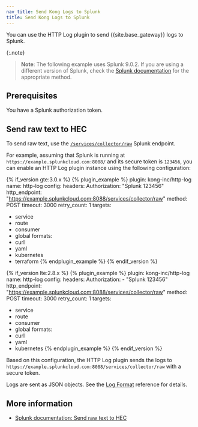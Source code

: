 ```yaml
---
nav_title: Send Kong Logs to Splunk
title: Send Kong Logs to Splunk
---
```


You can use the HTTP Log plugin to send {{site.base_gateway}} logs to Splunk.

{:.note}
> **Note**: The following example uses Splunk 9.0.2. If you are using a different version of Splunk,
check the [Splunk documentation](https://docs.splunk.com/Documentation/Splunk/latest/RESTREF/RESTinput)
for the appropriate method.

## Prerequisites

You have a Splunk authorization token.

## Send raw text to HEC

To send raw text, use the [`/services/collector/raw`](https://docs.splunk.com/Documentation/Splunk/latest/RESTREF/RESTinput#services.2Fcollector.2Fraw) Splunk endpoint.

For example, assuming that Splunk is running at `https://example.splunkcloud.com:8088/` and its secure token is `123456`,
you can enable an HTTP Log plugin instance using the following configuration: 

<!--vale off-->
{% if_version gte:3.0.x %}
{% plugin_example %}
plugin: kong-inc/http-log
name: http-log
config:
  headers:
    Authorization: "Splunk 123456"
  http_endpoint: "https://example.splunkcloud.com:8088/services/collector/raw"
  method: POST
  timeout: 3000
  retry_count: 1
targets:
  - service
  - route
  - consumer
  - global
formats:
  - curl
  - yaml
  - kubernetes
  - terraform
{% endplugin_example %}
{% endif_version %}


{% if_version lte:2.8.x %}
{% plugin_example %}
plugin: kong-inc/http-log
name: http-log
config:
  headers:
    Authorization: 
      - "Splunk 123456"
  http_endpoint: "https://example.splunkcloud.com:8088/services/collector/raw"
  method: POST
  timeout: 3000
  retry_count: 1
targets:
  - service
  - route
  - consumer
  - global
formats:
  - curl
  - yaml
  - kubernetes
{% endplugin_example %}
{% endif_version %}
<!--vale on-->

Based on this configuration, the HTTP Log plugin sends the logs to `https://example.splunkcloud.com:8088/services/collector/raw` with a secure token.

Logs are sent as JSON objects. See the [Log Format](/hub/kong-inc/http-log/#log-format) reference for details.

## More information

* [Splunk documentation: Send raw text to HEC](https://docs.splunk.com/Documentation/Splunk/9.0.2/Data/HECExamples#Example_3:_Send_raw_text_to_HEC)
